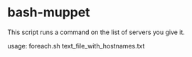 # bash-muppet

This script runs a command on the list of servers you give it.

usage: foreach.sh text_file_with_hostnames.txt
